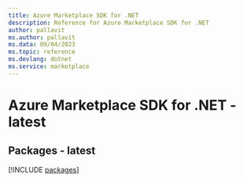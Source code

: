 ```yaml
---
title: Azure Marketplace SDK for .NET
description: Reference for Azure Marketplace SDK for .NET
author: pallavit
ms.author: pallavit
ms.data: 09/04/2023
ms.topic: reference
ms.devlang: dotnet
ms.service: marketplace
---
```

# Azure Marketplace SDK for .NET - latest
## Packages - latest
[!INCLUDE [packages](marketplace-index.md)]